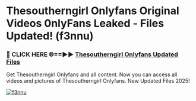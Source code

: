 # Thesoutherngirl Onlyfans Original Videos 0nlyFans Leaked - Files Updated! (f3nnu)

<h3>🔴 CLICK HERE 🌐==►► <a href="https://tinyurl.com/ehrbuxhb" rel="nofollow">Thesoutherngirl Onlyfans Updated Files</a></h3>

Get Thesoutherngirl Onlyfans and all content. Now you can access all videos and pictures of Thesoutherngirl Onlyfans. New Updated Files 2025!

[![f3nnu](https://i.imgur.com/lVYEuWS.gif)](https://tinyurl.com/ehrbuxhb)
